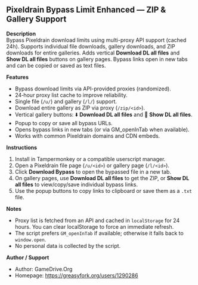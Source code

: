 ## Pixeldrain Bypass Limit Enhanced — ZIP & Gallery Support

**Description**  
Bypass Pixeldrain download limits using multi-proxy API support (cached 24h). Supports individual file downloads, gallery downloads, and ZIP downloads for entire galleries. Adds vertical **Download DL all files** and **Show DL all files** buttons on gallery pages. Bypass links open in new tabs and can be copied or saved as text files.

**Features**
- Bypass download limits via API-provided proxies (randomized).
- 24‑hour proxy list cache to improve reliability.
- Single file (`/u/`) and gallery (`/l/`) support.
- Download entire gallery as ZIP via proxy (`/zip/<id>`).
- Vertical gallery buttons: ⬇️ **Download DL all files** and 🔗 **Show DL all files**.
- Popup to copy or save all bypass URLs.
- Opens bypass links in new tabs (or via GM_openInTab when available).
- Works with common Pixeldrain domains and CDN embeds.

**Instructions**
1. Install in Tampermonkey or a compatible userscript manager.
2. Open a Pixeldrain file page (`/u/<id>`) or gallery page (`/l/<id>`).
3. Click **Download Bypass** to open the bypassed file in a new tab.
4. On gallery pages, use **Download DL all files** to get the ZIP, or **Show DL all files** to view/copy/save individual bypass links.
5. Use the popup buttons to copy links to clipboard or save them as a `.txt` file.

**Notes**
- Proxy list is fetched from an API and cached in `localStorage` for 24 hours. You can clear localStorage to force an immediate refresh.
- The script prefers `GM_openInTab` if available; otherwise it falls back to `window.open`.
- No personal data is collected by the script.

**Author / Support**
- Author: GameDrive.Org  
- Homepage: https://greasyfork.org/users/1290286
